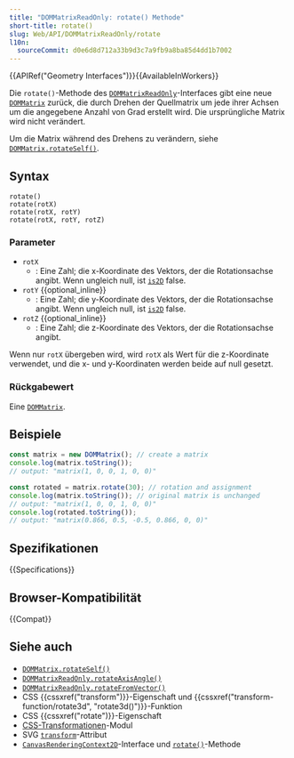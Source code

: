 ```yaml
---
title: "DOMMatrixReadOnly: rotate() Methode"
short-title: rotate()
slug: Web/API/DOMMatrixReadOnly/rotate
l10n:
  sourceCommit: d0e6d8d712a33b9d3c7a9fb9a8ba85d4dd1b7002
---
```


{{APIRef("Geometry Interfaces")}}{{AvailableInWorkers}}

Die `rotate()`-Methode des [`DOMMatrixReadOnly`](/de/docs/Web/API/DOMMatrixReadOnly)-Interfaces gibt eine neue [`DOMMatrix`](/de/docs/Web/API/DOMMatrix) zurück, die durch Drehen der Quellmatrix um jede ihrer Achsen um die angegebene Anzahl von Grad erstellt wird. Die ursprüngliche Matrix wird nicht verändert.

Um die Matrix während des Drehens zu verändern, siehe [`DOMMatrix.rotateSelf()`](/de/docs/Web/API/DOMMatrix/rotateSelf).

## Syntax

```js-nolint
rotate()
rotate(rotX)
rotate(rotX, rotY)
rotate(rotX, rotY, rotZ)
```

### Parameter

- `rotX`
  - : Eine Zahl; die x-Koordinate des Vektors, der die Rotationsachse angibt. Wenn ungleich null, ist [`is2D`](/de/docs/Web/API/DOMMatrixReadonly/is2D) false.
- `rotY` {{optional_inline}}
  - : Eine Zahl; die y-Koordinate des Vektors, der die Rotationsachse angibt. Wenn ungleich null, ist [`is2D`](/de/docs/Web/API/DOMMatrixReadonly/is2D) false.
- `rotZ` {{optional_inline}}
  - : Eine Zahl; die z-Koordinate des Vektors, der die Rotationsachse angibt.

Wenn nur `rotX` übergeben wird, wird `rotX` als Wert für die z-Koordinate verwendet, und die x- und y-Koordinaten werden beide auf null gesetzt.

### Rückgabewert

Eine [`DOMMatrix`](/de/docs/Web/API/DOMMatrix).

## Beispiele

```js
const matrix = new DOMMatrix(); // create a matrix
console.log(matrix.toString());
// output: "matrix(1, 0, 0, 1, 0, 0)"

const rotated = matrix.rotate(30); // rotation and assignment
console.log(matrix.toString()); // original matrix is unchanged
// output: "matrix(1, 0, 0, 1, 0, 0)"
console.log(rotated.toString());
// output: "matrix(0.866, 0.5, -0.5, 0.866, 0, 0)"
```

## Spezifikationen

{{Specifications}}

## Browser-Kompatibilität

{{Compat}}

## Siehe auch

- [`DOMMatrix.rotateSelf()`](/de/docs/Web/API/DOMMatrix/rotateSelf)
- [`DOMMatrixReadOnly.rotateAxisAngle()`](/de/docs/Web/API/DOMMatrixReadOnly/rotateAxisAngle)
- [`DOMMatrixReadOnly.rotateFromVector()`](/de/docs/Web/API/DOMMatrixReadOnly/rotateFromVector)
- CSS {{cssxref("transform")}}-Eigenschaft und {{cssxref("transform-function/rotate3d", "rotate3d()")}}-Funktion
- CSS {{cssxref("rotate")}}-Eigenschaft
- [CSS-Transformationen](/de/docs/Web/CSS/CSS_transforms)-Modul
- SVG [`transform`](/de/docs/Web/SVG/Attribute/transform)-Attribut
- [`CanvasRenderingContext2D`](/de/docs/Web/API/CanvasRenderingContext2D)-Interface und [`rotate()`](/de/docs/Web/API/CanvasRenderingContext2D/rotate)-Methode
